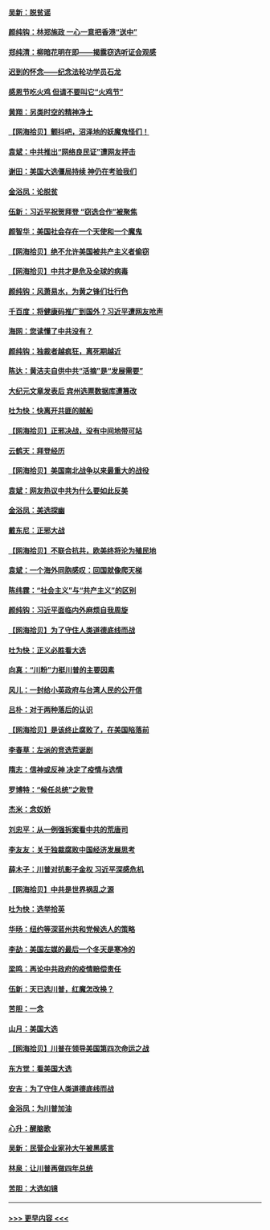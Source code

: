 #### [吴新：脱贫谣](../pages/nsc993/n12580839.md?t=11290902) 
#### [颜纯钩：林郑施政 一心一意把香港“送中”](../pages/nsc993/n12580805.md?t=11290902) 
#### [郑纯清：柳暗花明在即——揭露窃选听证会观感](../pages/nsc993/n12580795.md?t=11290902) 
#### [迟到的怀念——纪念法轮功学员石龙](../pages/nsc993/n12580245.md?t=11290902) 
#### [感恩节吃火鸡  但请不要叫它“火鸡节”](../pages/nsc993/n12580252.md?t=11290902) 
#### [黄翔：另类时空的精神净土](../pages/nsc993/n12578638.md?t=11290902) 
#### [【网海拾贝】颤抖吧，沼泽地的妖魔鬼怪们！](../pages/nsc993/n12578552.md?t=11290902) 
#### [袁斌：中共推出“网络良民证”遭网友抨击](../pages/nsc993/n12578511.md?t=11290902) 
#### [谢田：美国大选僵局持续 神仍在考验我们](../pages/nsc993/n12577432.md?t=11290902) 
#### [金浴凤：论脱贫](../pages/nsc993/n12576386.md?t=11290902) 
#### [伍新：习近平祝贺拜登 “窃选合作”被聚焦](../pages/nsc993/n12576358.md?t=11290902) 
#### [颜智华：美国社会存在一个天使和一个魔鬼](../pages/nsc993/n12574299.md?t=11290902) 
#### [【网海拾贝】绝不允许美国被共产主义者偷窃](../pages/nsc993/n12573396.md?t=11290902) 
#### [【网海拾贝】中共才是危及全球的病毒](../pages/nsc993/n12571204.md?t=11290902) 
#### [颜纯钩：风萧易水，为黄之锋们壮行色](../pages/nsc993/n12571487.md?t=11290902) 
#### [千百度：将健康码推广到国外？习近平遭网友呛声](../pages/nsc993/n12570808.md?t=11290902) 
#### [海网：您读懂了中共没有？](../pages/nsc993/n12570487.md?t=11290902) 
#### [颜纯钩：独裁者越疯狂，离死期越近](../pages/nsc993/n12569055.md?t=11290902) 
#### [陈达：黄洁夫自供中共“活摘”是“发展需要”](../pages/nsc993/n12568541.md?t=11290902) 
#### [大纪元文章发表后 宾州选票数据库遭篡改](../pages/nsc993/n12568105.md?t=11290902) 
#### [吐为快：快离开共匪的贼船](../pages/nsc993/n12568462.md?t=11290902) 
#### [【网海拾贝】正邪决战，没有中间地带可站](../pages/nsc993/n12568439.md?t=11290902) 
#### [云鹤天：拜登经历](../pages/nsc993/n12567294.md?t=11290902) 
#### [【网海拾贝】美国南北战争以来最重大的战役](../pages/nsc993/n12567247.md?t=11290902) 
#### [袁斌：网友热议中共为什么要如此反美](../pages/nsc993/n12567162.md?t=11290902) 
#### [金浴凤：美选探幽](../pages/nsc993/n12567147.md?t=11290902) 
#### [戴东尼：正邪大战](../pages/nsc993/n12567033.md?t=11290902) 
#### [【网海拾贝】不联合抗共，欧美终将沦为殖民地](../pages/nsc993/n12565068.md?t=11290902) 
#### [袁斌：一个海外同胞感叹：回国就像爬天梯](../pages/nsc993/n12564986.md?t=11290902) 
#### [陈纬霆：“社会主义”与“共产主义”的区别](../pages/nsc993/n12562417.md?t=11290902) 
#### [颜纯钩：习近平面临内外麻烦自我周旋](../pages/nsc993/n12563356.md?t=11290902) 
#### [【网海拾贝】为了守住人类道德底线而战](../pages/nsc993/n12562542.md?t=11290902) 
#### [吐为快：正义必胜看大选](../pages/nsc993/n12561967.md?t=11290902) 
#### [向真：“川粉”力挺川普的主要因素](../pages/nsc993/n12560774.md?t=11290902) 
#### [风儿：一封给小英政府与台湾人民的公开信](../pages/nsc993/n12560581.md?t=11290902) 
#### [吕朴：对于两种落后的认识](../pages/nsc993/n12560492.md?t=11290902) 
#### [【网海拾贝】是该终止腐败了，在美国陷落前](../pages/nsc993/n12559936.md?t=11290902) 
#### [李春草：左派的竞选荒诞剧](../pages/nsc993/n12558380.md?t=11290902) 
#### [隋志：信神或反神 决定了疫情与选情](../pages/nsc993/n12558255.md?t=11290902) 
#### [罗博特：“候任总统”之败登](../pages/nsc993/n12558189.md?t=11290902) 
#### [杰米：念奴娇](../pages/nsc993/n12558174.md?t=11290902) 
#### [刘忠平：从一例强拆案看中共的荒唐司](../pages/nsc993/n12558036.md?t=11290902) 
#### [李友友：关于独裁腐败中国经济发展思考](../pages/nsc993/n12558004.md?t=11290902) 
#### [薛木子：川普对抗影子金权 习近平深感危机](../pages/nsc993/n12557342.md?t=11290902) 
#### [【网海拾贝】中共是世界祸乱之源](../pages/nsc993/n12555353.md?t=11290902) 
#### [吐为快：选举拾英](../pages/nsc993/n12555041.md?t=11290902) 
#### [华旸：纽约等深蓝州共和党候选人的策略](../pages/nsc993/n12554309.md?t=11290902) 
#### [李劼：美国左媒的最后一个冬天是寒冷的](../pages/nsc993/n12552947.md?t=11290902) 
#### [梁鸣：再论中共政府的疫情赔偿责任](../pages/nsc993/n12553012.md?t=11290902) 
#### [伍新：天已选川普，红魔怎改换？](../pages/nsc993/n12552970.md?t=11290902) 
#### [苦胆：一念](../pages/nsc993/n12552957.md?t=11290902) 
#### [山月：美国大选](../pages/nsc993/n12552446.md?t=11290902) 
#### [【网海拾贝】川普在领导美国第四次命运之战](../pages/nsc993/n12551973.md?t=11290902) 
#### [东方觉：看美国大选](../pages/nsc993/n12551647.md?t=11290902) 
#### [安吉：为了守住人类道德底线而战](../pages/nsc993/n12551111.md?t=11290902) 
#### [金浴凤：为川普加油](../pages/nsc993/n12551085.md?t=11290902) 
#### [心升：醒脑歌](../pages/nsc993/n12550984.md?t=11290902) 
#### [吴新：民营企业家孙大午被黑感言](../pages/nsc993/n12550656.md?t=11290902) 
#### [林泉：让川普再做四年总统](../pages/nsc993/n12550640.md?t=11290902) 
#### [苦胆：大选如镜](../pages/nsc993/n12550630.md?t=11290902) 

----
#### [ >>> 更早内容 <<< ](../indexes/nsc993-earlier.md)
